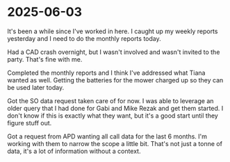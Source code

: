 # 2025-06-03

It's been a while since I've worked in here. I caught up my weekly reports yesterday and I need to do the monthly reports today. 

Had a CAD crash overnight, but I wasn't involved and wasn't invited to the party. That's fine with me. 

Completed the monthly reports and I think I've addressed what Tiana wanted as well. Getting the batteries for the mower charged up so they can be used later today. 

Got the SO data request taken care of for now. I was able to leverage an older query that I had done for Gabi and Mike Rezak and get them started. I don't know if this is exactly what they want, but it's a good start until they figure stuff out. 

Got a request from APD wanting all call data for the last 6 months. I'm working with them to narrow the scope a little bit. That's not just a tonne of data, it's a lot of information without a context.
